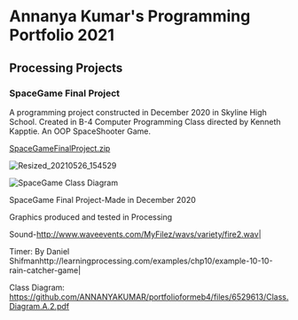 # Annanya Kumar's Programming Portfolio 2021

## Processing Projects 

### SpaceGame Final Project



A programming project constructed in December 2020 in Skyline High School. Created in B-4 Computer Programming Class directed by Kenneth Kapptie. An OOP SpaceShooter Game.

[SpaceGameFinalProject.zip](https://github.com/ANNANYAKUMAR/portfolioformeb4/files/6588229/SpaceGameFinalProject.zip)


![Resized_20210526_154529](https://user-images.githubusercontent.com/70349676/119735709-fce1c580-be39-11eb-8572-5937f50a9729.jpeg)

![SpaceGame Class Diagram](https://user-images.githubusercontent.com/70349676/120361845-96d8c080-c2c7-11eb-9bda-fa6acfbac171.png)

SpaceGame Final Project-Made in December 2020

Graphics produced and tested in Processing 

Sound-http://www.waveevents.com/MyFilez/wavs/variety/fire2.wav|

Timer: By Daniel Shifmanhttp://learningprocessing.com/examples/chp10/example-10-10-rain-catcher-game| 


Class Diagram: https://github.com/ANNANYAKUMAR/portfolioformeb4/files/6529613/Class.Diagram.A.2.pdf




